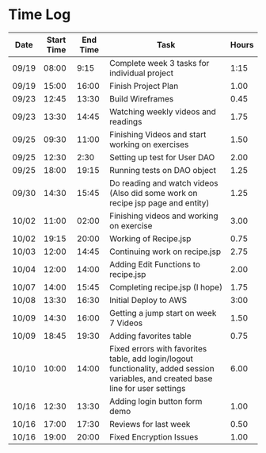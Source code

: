 # Time Log
| Date | Start Time | End Time | Task | Hours |
|------|------------|----------|------|-------|
| 09/19 | 08:00 |  9:15  | Complete week 3 tasks for individual project | 1:15 |
| 09/19 | 15:00 | 16:00 | Finish Project Plan | 1.00 | 
| 09/23 | 12:45 | 13:30 | Build Wireframes | 0.45 |
| 09/23 | 13:30 | 14:45 | Watching weekly videos and readings | 1.75 |
| 09/25 | 09:30 | 11:00 | Finishing Videos and start working on exercises | 1.50 |
| 09/25 | 12:30 | 2:30 | Setting up test for User DAO | 2.00 |
| 09/25 | 18:00 | 19:15 | Running tests on DAO object | 1.25 |
| 09/30 | 14:30 | 15:45 | Do reading and watch videos (Also did some work on recipe jsp page and entity) | 1.25 |
| 10/02 | 11:00 | 02:00 | Finishing videos and working on exercise | 3.00 |
| 10/02 | 19:15 | 20:00| Working of Recipe.jsp | 0.75 |
| 10/03 | 12:00 | 14:45 | Continuing work on recipe.jsp | 2.75 |
| 10/04 | 12:00 | 14:00 | Adding Edit Functions to recipe.jsp | 2.00 
| 10/07 | 14:00 | 15:45 | Completing recipe.jsp (I hope) | 1.75 |
| 10/08 | 13:30 | 16:30 | Initial Deploy to AWS | 3:00 |
| 10/09 | 14:30 | 16:00 | Getting a jump start on week 7 Videos | 1.50 |
| 10/09 | 18:45 | 19:30 | Adding favorites table | 0.75 |
| 10/10 | 10:00 | 14:00 | Fixed errors with favorites table, add login/logout functionality, added session variables, and created base line for user settings | 6.00 |
| 10/16 | 12:30 | 13:30 | Adding login button form demo | 1.00 |
| 10/16 | 17:00 | 17:30 | Reviews for last week | 0.50 |
| 10/16 | 19:00 | 20:00 | Fixed Encryption Issues | 1.00 |